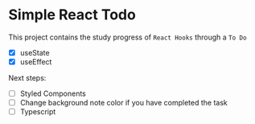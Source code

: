 # Simple React Todo

This project contains the study progress of `React Hooks` through a `To Do`

- [X] useState
- [X] useEffect

Next steps: 
- [ ] Styled Components
- [ ] Change background note color if you have completed the task
- [ ] Typescript